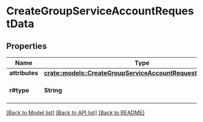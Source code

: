 # CreateGroupServiceAccountRequestData

## Properties

Name | Type | Description | Notes
------------ | ------------- | ------------- | -------------
**attributes** | [**crate::models::CreateGroupServiceAccountRequestDataAttributes**](createGroupServiceAccount_request_data_attributes.md) |  | 
**r#type** | **String** | The Resource type. | 

[[Back to Model list]](../README.md#documentation-for-models) [[Back to API list]](../README.md#documentation-for-api-endpoints) [[Back to README]](../README.md)


